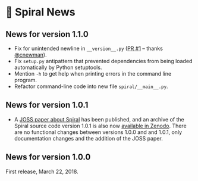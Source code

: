 📰 Spiral News
===========

News for version 1.1.0
----------------------

* Fix for unintended newline in `__version__.py` ([PR #1](https://github.com/casics/spiral/pull/1) &ndash; thanks [@cnewman](https://github.com/cnewman)).
* Fix `setup.py` antipattern that prevented dependencies from being loaded automatically by Python setuptools.
* Mention `-h` to get help when printing errors in the command line program.
* Refactor command-line code into new file `spiral/__main__.py`.


News for version 1.0.1
----------------------

* A [JOSS paper about Spiral](http://joss.theoj.org/papers/10.21105/joss.00653) has been published, and an archive of the Spiral source code version 1.0.1 is also now [available in Zenodo](https://doi.org/10.5281/zenodo.1211835).  There are no functional changes between versions 1.0.0 and and 1.0.1, only documentation changes and the addition of the JOSS paper.

News for version 1.0.0
----------------------

First release, March 22, 2018.

